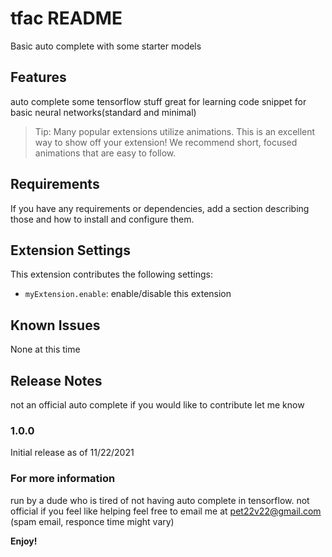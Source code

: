 # tfac README

Basic auto complete with some starter models

## Features


auto complete some tensorflow stuff great for learning
code snippet for basic neural networks(standard and minimal)


> Tip: Many popular extensions utilize animations. This is an excellent way to show off your extension! We recommend short, focused animations that are easy to follow.

## Requirements

If you have any requirements or dependencies, add a section describing those and how to install and configure them.

## Extension Settings

This extension contributes the following settings:

* `myExtension.enable`: enable/disable this extension

## Known Issues

None at this time

## Release Notes

not an official auto complete
if you would like to contribute let me know

### 1.0.0

Initial release as of 11/22/2021

### For more information

run by a dude who is tired of not having auto complete in tensorflow. not official
if you feel like helping feel free to email me at pet22v22@gmail.com (spam email, responce time might vary)


**Enjoy!**
